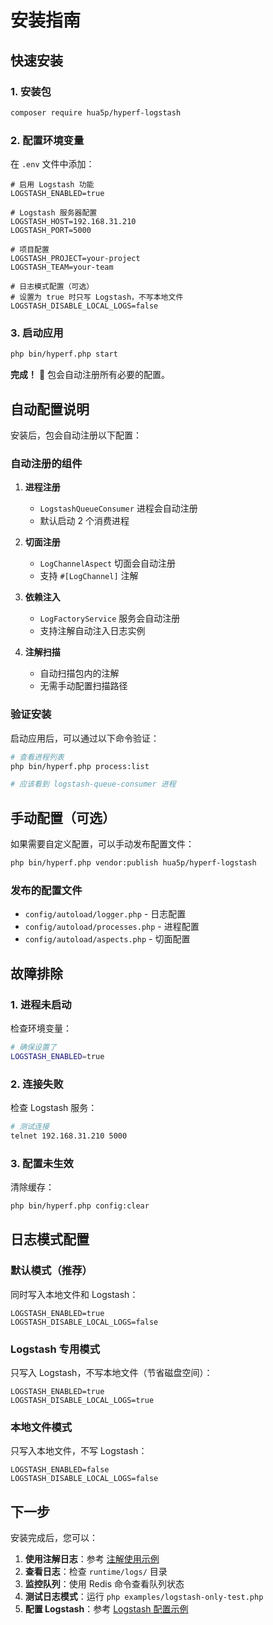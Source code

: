 # 安装指南

## 快速安装

### 1. 安装包

```bash
composer require hua5p/hyperf-logstash
```

### 2. 配置环境变量

在 `.env` 文件中添加：

```env
# 启用 Logstash 功能
LOGSTASH_ENABLED=true

# Logstash 服务器配置
LOGSTASH_HOST=192.168.31.210
LOGSTASH_PORT=5000

# 项目配置
LOGSTASH_PROJECT=your-project
LOGSTASH_TEAM=your-team

# 日志模式配置（可选）
# 设置为 true 时只写 Logstash，不写本地文件
LOGSTASH_DISABLE_LOCAL_LOGS=false
```

### 3. 启动应用

```bash
php bin/hyperf.php start
```

**完成！** 🎉 包会自动注册所有必要的配置。

## 自动配置说明

安装后，包会自动注册以下配置：

### 自动注册的组件

1. **进程注册**
   - `LogstashQueueConsumer` 进程会自动注册
   - 默认启动 2 个消费进程

2. **切面注册**
   - `LogChannelAspect` 切面会自动注册
   - 支持 `#[LogChannel]` 注解

3. **依赖注入**
   - `LogFactoryService` 服务会自动注册
   - 支持注解自动注入日志实例

4. **注解扫描**
   - 自动扫描包内的注解
   - 无需手动配置扫描路径

### 验证安装

启动应用后，可以通过以下命令验证：

```bash
# 查看进程列表
php bin/hyperf.php process:list

# 应该看到 logstash-queue-consumer 进程
```

## 手动配置（可选）

如果需要自定义配置，可以手动发布配置文件：

```bash
php bin/hyperf.php vendor:publish hua5p/hyperf-logstash
```

### 发布的配置文件

- `config/autoload/logger.php` - 日志配置
- `config/autoload/processes.php` - 进程配置
- `config/autoload/aspects.php` - 切面配置

## 故障排除

### 1. 进程未启动

检查环境变量：
```bash
# 确保设置了
LOGSTASH_ENABLED=true
```

### 2. 连接失败

检查 Logstash 服务：
```bash
# 测试连接
telnet 192.168.31.210 5000
```

### 3. 配置未生效

清除缓存：
```bash
php bin/hyperf.php config:clear
```

## 日志模式配置

### 默认模式（推荐）
同时写入本地文件和 Logstash：
```env
LOGSTASH_ENABLED=true
LOGSTASH_DISABLE_LOCAL_LOGS=false
```

### Logstash 专用模式
只写入 Logstash，不写本地文件（节省磁盘空间）：
```env
LOGSTASH_ENABLED=true
LOGSTASH_DISABLE_LOCAL_LOGS=true
```

### 本地文件模式
只写入本地文件，不写 Logstash：
```env
LOGSTASH_ENABLED=false
LOGSTASH_DISABLE_LOCAL_LOGS=false
```

## 下一步

安装完成后，您可以：

1. **使用注解日志**：参考 [注解使用示例](annotation-usage.php)
2. **查看日志**：检查 `runtime/logs/` 目录
3. **监控队列**：使用 Redis 命令查看队列状态
4. **测试日志模式**：运行 `php examples/logstash-only-test.php`
4. **配置 Logstash**：参考 [Logstash 配置示例](../README.md#logstash-配置示例) 